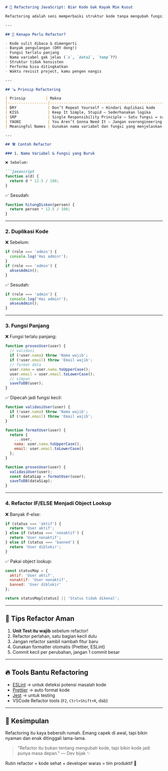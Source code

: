 
```markdown
# 🔧 Refactoring JavaScript: Biar Kode Gak Kayak Mie Kusut

Refactoring adalah seni memperbaiki struktur kode tanpa mengubah fungsinya. Bukan cuma biar "keliatan rapi", tapi biar lebih **mudah dibaca, di-debug, di-maintain, dan di-scale**. Coding itu bukan lomba cepat-cepetan, tapi lomba siapa yang bikin kode bisa dinikmati developer lain — termasuk kamu sendiri di masa depan 😄

---

## 🤔 Kenapa Perlu Refactor?

- Kode sulit dibaca & dimengerti
- Banyak pengulangan (DRY dong!)
- Fungsi terlalu panjang
- Nama variabel gak jelas (`x`, `data1`, `temp`??)
- Struktur tidak konsisten
- Performa bisa ditingkatkan
- Waktu revisit project, kamu pengen nangis

---

## 🪚 Prinsip Refactoring

| Prinsip         | Makna                                                                 |
|------------------|-----------------------------------------------------------------------|
| DRY              | Don’t Repeat Yourself – Hindari duplikasi kode                       |
| KISS             | Keep It Simple, Stupid – Sederhanakan logika                         |
| SRP              | Single Responsibility Principle – Satu fungsi = satu tugas           |
| YAGNI            | You Aren’t Gonna Need It – Jangan overengineering                    |
| Meaningful Names | Gunakan nama variabel dan fungsi yang menjelaskan maksudnya          |

---

## 🛠️ Contoh Refactor

### 1. Nama Variabel & Fungsi yang Buruk

❌ Sebelum:

```javascript
function a(d) {
  return d * 12.5 / 100;
}
```

✅ Sesudah:

```javascript
function hitungDiskon(persen) {
  return persen * 12.5 / 100;
}
```

---

### 2. Duplikasi Kode

❌ Sebelum:

```javascript
if (role === 'admin') {
  console.log('Hai admin!');
}
if (role === 'admin') {
  aksesAdmin();
}
```

✅ Sesudah:

```javascript
if (role === 'admin') {
  console.log('Hai admin!');
  aksesAdmin();
}
```

---

### 3. Fungsi Panjang

❌ Fungsi terlalu panjang:

```javascript
function prosesUser(user) {
  // validasi
  if (!user.nama) throw 'Nama wajib';
  if (!user.email) throw 'Email wajib';
  // format data
  user.nama = user.nama.toUpperCase();
  user.email = user.email.toLowerCase();
  // simpan
  saveToDB(user);
}
```

✅ Dipecah jadi fungsi kecil:

```javascript
function validasiUser(user) {
  if (!user.nama) throw 'Nama wajib';
  if (!user.email) throw 'Email wajib';
}

function formatUser(user) {
  return {
    ...user,
    nama: user.nama.toUpperCase(),
    email: user.email.toLowerCase()
  };
}

function prosesUser(user) {
  validasiUser(user);
  const dataSiap = formatUser(user);
  saveToDB(dataSiap);
}
```

---

### 4. Refactor IF/ELSE Menjadi Object Lookup

❌ Banyak if-else:

```javascript
if (status === 'aktif') {
  return 'User aktif';
} else if (status === 'nonaktif') {
  return 'User nonaktif';
} else if (status === 'banned') {
  return 'User diblokir';
}
```

✅ Pakai object lookup:

```javascript
const statusMap = {
  aktif: 'User aktif',
  nonaktif: 'User nonaktif',
  banned: 'User diblokir'
};

return statusMap[status] || 'Status tidak dikenal';
```

---

## 🧪 Tips Refactor Aman

1. **Unit Test itu wajib** sebelum refactor!
2. Refactor perlahan, satu bagian kecil dulu
3. Jangan refactor sambil nambah fitur baru
4. Gunakan formatter otomatis (Prettier, ESLint)
5. Commit kecil per perubahan, jangan 1 commit besar

---

## 🔥 Tools Bantu Refactoring

- [ESLint](https://eslint.org/) → untuk deteksi potensi masalah kode
- [Prettier](https://prettier.io/) → auto format kode
- [Jest](https://jestjs.io/) → untuk testing
- VSCode Refactor tools (`F2`, `Ctrl+Shift+R`, dsb)

---

## 🚀 Kesimpulan

Refactoring itu kaya bebersih rumah. Emang capek di awal, tapi bikin nyaman dan enak ditinggali lama-lama.

> "Refactor itu bukan tentang mengubah kode, tapi bikin kode jadi punya masa depan." — Dev bijak ✨

Rutin refactor = kode sehat + developer waras = tim produktif 💪
```

